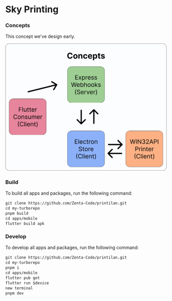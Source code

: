 # Sky Printing

### Concepts

This concept we've design early.

![Alt text](https://raw.githubusercontent.com/Zenta-Code/printilan/main/images/base-concepts.png "Base Concepts")

### Build

To build all apps and packages, run the following command:

```
git clone https://github.com/Zenta-Code/printilan.git
cd my-turborepo
pnpm build
cd apps/mobile
flutter build apk
```

### Develop

To develop all apps and packages, run the following command:

```
git clone https://github.com/Zenta-Code/printilan.git
cd my-turborepo
pnpm i
cd apps/mobile
flutter pub get
flutter run $device
new terminal
pnpm dev
```

